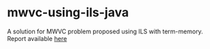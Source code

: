 # mwvc-using-ils-java
 
A solution for MWVC problem proposed using ILS with term-memory. Report available [here](https://github.com/khalld/mwvc-using-ils-java/blob/main/report/report.pdf)